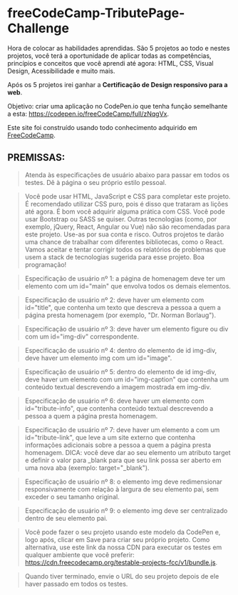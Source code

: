 # freeCodeCamp-TributePage-Challenge

Hora de colocar as habilidades aprendidas. São 5 projetos ao todo e nestes projetos, você terá a oportunidade de aplicar todas as competências, princípios e conceitos que você aprendi até agora: HTML, CSS, Visual Design, Acessibilidade e muito mais.

Após os 5 projetos irei ganhar a **Certificação de Design responsivo para a web**.

Objetivo: criar uma aplicação no CodePen.io que tenha função semelhante a esta: https://codepen.io/freeCodeCamp/full/zNqgVx.

Este site foi construído usando todo conhecimento adquirido em [FreeCodeCamp](www.freecodecamp.org/learn/responsive-web-design/).

## PREMISSAS:

>Atenda às especificações de usuário abaixo para passar em todos os testes. Dê à página o seu próprio estilo pessoal.

>Você pode usar HTML, JavaScript e CSS para completar este projeto. É recomendado utilizar CSS puro, pois é disso que trataram as lições até agora. É bom você adquirir alguma prática com CSS. Você pode usar Bootstrap ou SASS se quiser. Outras tecnologias (como, por exemplo, jQuery, React, Angular ou Vue) não são recomendadas para este projeto. Use-as por sua conta e risco. Outros projetos te darão uma chance de trabalhar com diferentes bibliotecas, como o React. Vamos aceitar e tentar corrigir todos os relatórios de problemas que usem a stack de tecnologias sugerida para esse projeto. Boa programação!

>Especificação de usuário nº 1: a página de homenagem deve ter um elemento com um id="main" que envolva todos os demais elementos.

>Especificação de usuário nº 2: deve haver um elemento com id="title", que contenha um texto que descreva a pessoa a quem a página presta homenagem (por exemplo, "Dr. Norman Borlaug").

>Especificação de usuário nº 3: deve haver um elemento figure ou div com um id="img-div" correspondente.

>Especificação de usuário nº 4: dentro do elemento de id img-div, deve haver um elemento img com um id="image".

>Especificação de usuário nº 5: dentro do elemento de id img-div, deve haver um elemento com um id="img-caption" que contenha um conteúdo textual descrevendo a imagem mostrada em img-div.

>Especificação de usuário nº 6: deve haver um elemento com id="tribute-info", que contenha conteúdo textual descrevendo a pessoa a quem a página presta homenagem.

>Especificação de usuário nº 7: deve haver um elemento a com um id="tribute-link", que leve a um site externo que contenha informações adicionais sobre a pessoa a quem a página presta homenagem. DICA: você deve dar ao seu elemento um atributo target e definir o valor para _blank para que seu link possa ser aberto em uma nova aba (exemplo: target="_blank").

>Especificação de usuário nº 8: o elemento img deve redimensionar responsivamente com relação à largura de seu elemento pai, sem exceder o seu tamanho original.

>Especificação de usuário nº 9: o elemento img deve ser centralizado dentro de seu elemento pai.

>Você pode fazer o seu projeto usando este modelo da CodePen e, logo após, clicar em Save para criar seu próprio projeto. Como alternativa, use este link da nossa CDN para executar os testes em qualquer ambiente que você preferir: https://cdn.freecodecamp.org/testable-projects-fcc/v1/bundle.js.

>Quando tiver terminado, envie o URL do seu projeto depois de ele haver passado em todos os testes.
